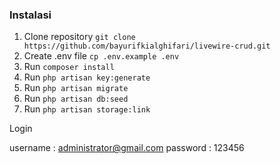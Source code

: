 ### Instalasi

1. Clone repository `git clone https://github.com/bayurifkialghifari/livewire-crud.git`
2. Create .env file `cp .env.example .env`
3. Run `composer install`
4. Run `php artisan key:generate`
5. Run `php artisan migrate`
6. Run `php artisan db:seed`
7. Run `php artisan storage:link`

Login

username : administrator@gmail.com
password : 123456
